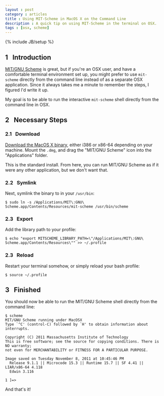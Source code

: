 ```yaml
---
layout : post
category : articles 
title : Using MIT-Scheme in MacOS X on the Command Line 
description : A quick tip on using MIT-Scheme in the terminal on OSX. 
tags : [osx, scheme]
---
```

{% include JB/setup %}

## 1 &nbsp; Introduction
[MIT/GNU Scheme](http://www.gnu.org/software/mit-scheme/) is great, but if you're an OSX user, and have a comfortable terminal environment set up, you might prefer to use `mit-scheme` directly from the command line instead of as a separate OSX application. Since it always takes me a minute to remember the steps, I figured I'd write it up.

My goal is to be able to run the interactive `mit-scheme` shell directly from the command line in OSX.

## 2  &nbsp; Necessary Steps 
### 2.1 &nbsp; Download 

[Download the MacOS X binary](http://www.gnu.org/software/mit-scheme/), either i386 or x86-64 depending on your machine. Mount the `.dmg`, and drag the "MIT/GNU Scheme" icon into the "Applications" folder. 

This is the standard install. From here, you can run MIT/GNU Scheme as if it were any other application, but we don't want that.

### 2.2 &nbsp; Symlink 
Next, symlink the binary to in your `/usr/bin`:

    $ sudo ln -s /Applications/MIT\:GNU\ Scheme.app/Contents/Resources/mit-scheme /usr/bin/scheme

### 2.3 &nbsp; Export 
Add the library path to your profile:

    $ echo "export MITSCHEME_LIBRARY_PATH=\"/Applications/MIT\:GNU\ Scheme.app/Contents/Resources\"" >> ~/.profile

### 2.3 &nbsp; Reload 
Restart your terminal somehow, or simply reload your bash profile:

    $ source ~/.profile

## 3 &nbsp; Finished 
You should now be able to run the MIT/GNU Scheme shell directly from the command line:

    $ scheme
    MIT/GNU Scheme running under MacOSX
    Type `^C' (control-C) followed by `H' to obtain information about interrupts.

    Copyright (C) 2011 Massachusetts Institute of Technology
    This is free software; see the source for copying conditions. There is NO warranty;
    not even for MERCHANTABILITY or FITNESS FOR A PARTICULAR PURPOSE.

    Image saved on Tuesday November 8, 2011 at 10:45:46 PM
      Release 9.1.1 || Microcode 15.3 || Runtime 15.7 || SF 4.41 || LIAR/x86-64 4.118
      Edwin 3.116

    1 ]=> 

And that's it!
